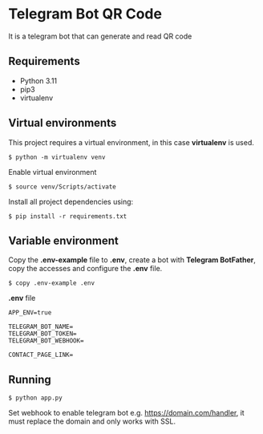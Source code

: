 # Telegram Bot QR Code

It is a telegram bot that can generate and read QR code

## Requirements
- Python 3.11
- pip3
- virtualenv

## Virtual environments
This project requires a virtual environment, in this case __virtualenv__ is used.
```
$ python -m virtualenv venv
```

Enable virtual environment
```
$ source venv/Scripts/activate
```

Install all project dependencies using:
```
$ pip install -r requirements.txt
```

## Variable environment
Copy the __.env-example__ file to __.env__, create a bot with __Telegram BotFather__, copy the accesses and configure the __.env__ file.
```
$ copy .env-example .env
```
__.env__ file
```Enable virtual environment
APP_ENV=true

TELEGRAM_BOT_NAME=
TELEGRAM_BOT_TOKEN=
TELEGRAM_BOT_WEBHOOK=

CONTACT_PAGE_LINK=
```

## Running
```
$ python app.py 
```
Set webhook to enable telegram bot e.g. https://domain.com/handler, it must replace the domain and only works with SSL.